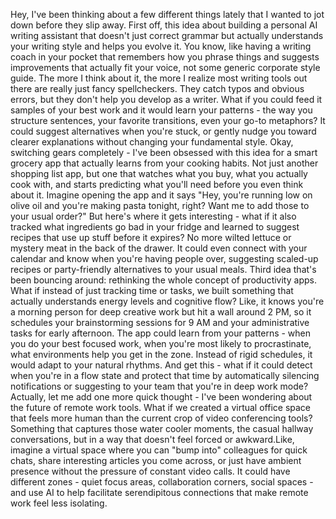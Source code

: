 Hey, I've been thinking about a few different things lately that I wanted to jot down before they slip away. First off, this idea about building a personal AI writing assistant that doesn't just correct grammar but actually understands your writing style and helps you evolve it. You know, like having a writing coach in your pocket that remembers how you phrase things and suggests improvements that actually fit your voice, not some generic corporate style guide. The more I think about it, the more I realize most writing tools out there are really just fancy spellcheckers. They catch typos and obvious errors, but they don't help you develop as a writer. What if you could feed it samples of your best work and it would learn your patterns - the way you structure sentences, your favorite transitions, even your go-to metaphors? It could suggest alternatives when you're stuck, or gently nudge you toward clearer explanations without changing your fundamental style. Okay, switching gears completely - I've been obsessed with this idea for a smart grocery app that actually learns from your cooking habits. Not just another shopping list app, but one that watches what you buy, what you actually cook with, and starts predicting what you'll need before you even think about it. Imagine opening the app and it says "Hey, you're running low on olive oil and you're making pasta tonight, right? Want me to add those to your usual order?" But here's where it gets interesting - what if it also tracked what ingredients go bad in your fridge and learned to suggest recipes that use up stuff before it expires? No more wilted lettuce or mystery meat in the back of the drawer. It could even connect with your calendar and know when you're having people over, suggesting scaled-up recipes or party-friendly alternatives to your usual meals. Third idea that's been bouncing around: rethinking the whole concept of productivity apps. What if instead of just tracking time or tasks, we built something that actually understands energy levels and cognitive flow? Like, it knows you're a morning person for deep creative work but hit a wall around 2 PM, so it schedules your brainstorming sessions for 9 AM and your administrative tasks for early afternoon. The app could learn from your patterns - when you do your best focused work, when you're most likely to procrastinate, what environments help you get in the zone. Instead of rigid schedules, it would adapt to your natural rhythms. And get this - what if it could detect when you're in a flow state and protect that time by automatically silencing notifications or suggesting to your team that you're in deep work mode? Actually, let me add one more quick thought - I've been wondering about the future of remote work tools. What if we created a virtual office space that feels more human than the current crop of video conferencing tools? Something that captures those water cooler moments, the casual hallway conversations, but in a way that doesn't feel forced or awkward.Like, imagine a virtual space where you can "bump into" colleagues for quick chats, share interesting articles you come across, or just have ambient presence without the pressure of constant video calls. It could have different zones - quiet focus areas, collaboration corners, social spaces - and use AI to help facilitate serendipitous connections that make remote work feel less isolating.